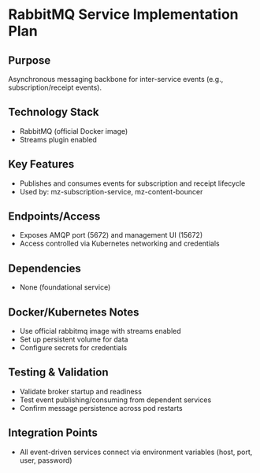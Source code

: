 # RabbitMQ Service Implementation Plan

## Purpose
Asynchronous messaging backbone for inter-service events (e.g., subscription/receipt events).

## Technology Stack
- RabbitMQ (official Docker image)
- Streams plugin enabled

## Key Features
- Publishes and consumes events for subscription and receipt lifecycle
- Used by: mz-subscription-service, mz-content-bouncer

## Endpoints/Access
- Exposes AMQP port (5672) and management UI (15672)
- Access controlled via Kubernetes networking and credentials

## Dependencies
- None (foundational service)

## Docker/Kubernetes Notes
- Use official rabbitmq image with streams enabled
- Set up persistent volume for data
- Configure secrets for credentials

## Testing & Validation
- Validate broker startup and readiness
- Test event publishing/consuming from dependent services
- Confirm message persistence across pod restarts

## Integration Points
- All event-driven services connect via environment variables (host, port, user, password)

